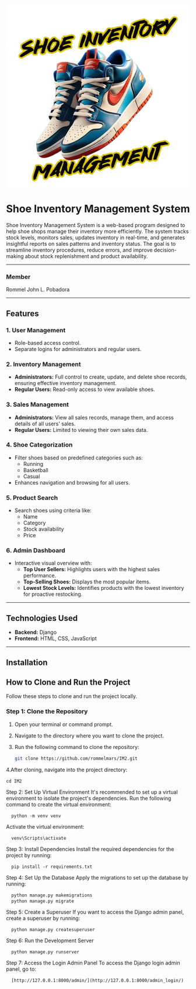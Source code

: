 ![Logo](shoeinventory/static/images/logo.png)


# Shoe Inventory Management System

Shoe Inventory Management System is a web-based program designed to help shoe shops manage their inventory more efficiently. The system tracks stock levels, monitors sales, updates inventory in real-time, and generates insightful reports on sales patterns and inventory status. The goal is to streamline inventory procedures, reduce errors, and improve decision-making about stock replenishment and product availability.

---

### Member
Rommel John L. Pobadora



---
## Features

### 1. **User Management**
   - Role-based access control.
   - Separate logins for administrators and regular users.

### 2. **Inventory Management**
   - **Administrators:** Full control to create, update, and delete shoe records, ensuring effective inventory management.
   - **Regular Users:** Read-only access to view available shoes.

### 3. **Sales Management**
   - **Administrators:** View all sales records, manage them, and access details of all users' sales.
   - **Regular Users:** Limited to viewing their own sales data.

### 4. **Shoe Categorization**
   - Filter shoes based on predefined categories such as:
     - Running
     - Basketball
     - Casual
   - Enhances navigation and browsing for all users.

### 5. **Product Search**
   - Search shoes using criteria like:
     - Name
     - Category
     - Stock availability
     - Price

### 6. **Admin Dashboard**
   - Interactive visual overview with:
     - **Top User Sellers:** Highlights users with the highest sales performance.
     - **Top-Selling Shoes:** Displays the most popular items.
     - **Lowest Stock Levels:** Identifies products with the lowest inventory for proactive restocking.

---

## Technologies Used

- **Backend:** Django
- **Frontend:** HTML, CSS, JavaScript

---
## Installation

## How to Clone and Run the Project

Follow these steps to clone and run the project locally.

### Step 1: Clone the Repository

1. Open your terminal or command prompt.
2. Navigate to the directory where you want to clone the project.
3. Run the following command to clone the repository:

   ```bash
   git clone https://github.com/rommelmars/IM2.git
4.After cloning, navigate into the project directory:
    
    
    cd IM2
Step 2: Set Up Virtual Environment
It's recommended to set up a virtual environment to isolate the project's dependencies. Run the following command to create the virtual environment:

      
      python -m venv venv

Activate the virtual environment:

      
      venv\Scripts\activate

Step 3: Install Dependencies
Install the required dependencies for the project by running:

   
      pip install -r requirements.txt

Step 4: Set Up the Database
Apply the migrations to set up the database by running:

      python manage.py makemigrations
      python manage.py migrate
Step 5: Create a Superuser 
If you want to access the Django admin panel, create a superuser by running:

      python manage.py createsuperuser
Step 6: Run the Development Server

      python manage.py runserver
Step 7: Access the Login Admin Panel 
To access the Django login admin panel, go to:

      [http://127.0.0.1:8000/admin/](http://127.0.0.1:8000/admin_login/)




